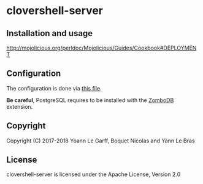 # clovershell-server

## Installation and usage

http://mojolicious.org/perldoc/Mojolicious/Guides/Cookbook#DEPLOYMENT

## Configuration

The configuration is done via [this file](clovershell-server.conf).

**Be careful**, PostgreSQL requires to be installed with the [ZomboDB](https://www.zombodb.com/) extension.

## Copyright

Copyright (C) 2017-2018 Yoann Le Garff, Boquet Nicolas and Yann Le Bras

## License

clovershell-server is licensed under the Apache License, Version 2.0
